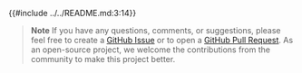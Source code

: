 {{#include ../../README.md:3:14}}

> **Note** If you have any questions, comments, or suggestions, please feel free to create a [GitHub Issue](https://github.com/ldclakmal/ballerina-security/issues) or to open a [GitHub Pull Request](https://github.com/ldclakmal/ballerina-security/pulls). As an open-source project, we welcome the contributions from the community to make this project better.

[ballerina-security-logo]: img/logos/ballerina-security.png

[stdlib]: https://github.com/ballerina-platform/ballerina-standard-library
[auth]: https://github.com/ballerina-platform/module-ballerina-auth
[jwt]: https://github.com/ballerina-platform/module-ballerina-jwt
[oauth2]: https://github.com/ballerina-platform/module-ballerina-oauth2
[crypto]: https://github.com/ballerina-platform/module-ballerina-crypto
[url]: https://github.com/ballerina-platform/module-ballerina-url
[http]: https://github.com/ballerina-platform/module-ballerina-http
[grpc]: https://github.com/ballerina-platform/module-ballerina-grpc
[websocket]: https://github.com/ballerina-platform/module-ballerina-websocket
[websub]: https://github.com/ballerina-platform/module-ballerina-websub
[graphql]: https://github.com/ballerina-platform/module-ballerina-graphql
[kafka]: https://github.com/ballerina-platform/module-ballerinax-kafka
[rabbitmq]: https://github.com/ballerina-platform/module-ballerinax-rabbitmq
[nats]: https://github.com/ballerina-platform/module-ballerinax-nats
[stan]: https://github.com/ballerina-platform/module-ballerinax-stan
[email]: https://github.com/ballerina-platform/module-ballerina-email
[ftp]: https://github.com/ballerina-platform/module-ballerina-ftp
[tcp]: https://github.com/ballerina-platform/module-ballerina-tcp
[udp]: https://github.com/ballerina-platform/module-ballerina-udp
